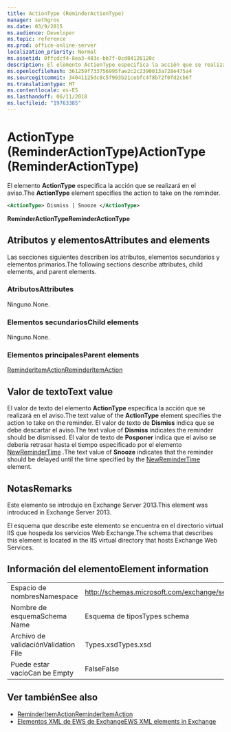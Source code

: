 ```yaml
---
title: ActionType (ReminderActionType)
manager: sethgros
ms.date: 03/9/2015
ms.audience: Developer
ms.topic: reference
ms.prod: office-online-server
localization_priority: Normal
ms.assetid: 0ffcdcf4-8ea3-483c-bb7f-0cd84126120c
description: El elemento ActionType especifica la acción que se realizará en el aviso.
ms.openlocfilehash: 361259f733756995fae2c2c2390013a728e475a4
ms.sourcegitcommit: 34041125dc8c5f993b21cebfc4f8b72f0fd2cb6f
ms.translationtype: MT
ms.contentlocale: es-ES
ms.lasthandoff: 06/11/2018
ms.locfileid: "19763385"
---
```

# <a name="actiontype-reminderactiontype"></a><span data-ttu-id="18787-103">ActionType (ReminderActionType)</span><span class="sxs-lookup"><span data-stu-id="18787-103">ActionType (ReminderActionType)</span></span>

<span data-ttu-id="18787-104">El elemento **ActionType** especifica la acción que se realizará en el aviso.</span><span class="sxs-lookup"><span data-stu-id="18787-104">The **ActionType** element specifies the action to take on the reminder.</span></span> 
  
```XML
<ActionType> Dismiss | Snooze </ActionType>
```

 <span data-ttu-id="18787-105">**ReminderActionType**</span><span class="sxs-lookup"><span data-stu-id="18787-105">**ReminderActionType**</span></span>
## <a name="attributes-and-elements"></a><span data-ttu-id="18787-106">Atributos y elementos</span><span class="sxs-lookup"><span data-stu-id="18787-106">Attributes and elements</span></span>

<span data-ttu-id="18787-107">Las secciones siguientes describen los atributos, elementos secundarios y elementos primarios.</span><span class="sxs-lookup"><span data-stu-id="18787-107">The following sections describe attributes, child elements, and parent elements.</span></span>
  
### <a name="attributes"></a><span data-ttu-id="18787-108">Atributos</span><span class="sxs-lookup"><span data-stu-id="18787-108">Attributes</span></span>

<span data-ttu-id="18787-109">Ninguno.</span><span class="sxs-lookup"><span data-stu-id="18787-109">None.</span></span>
  
### <a name="child-elements"></a><span data-ttu-id="18787-110">Elementos secundarios</span><span class="sxs-lookup"><span data-stu-id="18787-110">Child elements</span></span>

<span data-ttu-id="18787-111">Ninguno.</span><span class="sxs-lookup"><span data-stu-id="18787-111">None.</span></span>
  
### <a name="parent-elements"></a><span data-ttu-id="18787-112">Elementos principales</span><span class="sxs-lookup"><span data-stu-id="18787-112">Parent elements</span></span>

[<span data-ttu-id="18787-113">ReminderItemAction</span><span class="sxs-lookup"><span data-stu-id="18787-113">ReminderItemAction</span></span>](reminderitemaction.md)
  
## <a name="text-value"></a><span data-ttu-id="18787-114">Valor de texto</span><span class="sxs-lookup"><span data-stu-id="18787-114">Text value</span></span>

<span data-ttu-id="18787-115">El valor de texto del elemento **ActionType** especifica la acción que se realizará en el aviso.</span><span class="sxs-lookup"><span data-stu-id="18787-115">The text value of the **ActionType** element specifies the action to take on the reminder.</span></span> <span data-ttu-id="18787-116">El valor de texto de **Dismiss** indica que se debe descartar el aviso.</span><span class="sxs-lookup"><span data-stu-id="18787-116">The text value of **Dismiss** indicates the reminder should be dismissed.</span></span> <span data-ttu-id="18787-117">El valor de texto de **Posponer** indica que el aviso se debería retrasar hasta el tiempo especificado por el elemento [NewReminderTime](newremindertime.md) .</span><span class="sxs-lookup"><span data-stu-id="18787-117">The text value of **Snooze** indicates that the reminder should be delayed until the time specified by the [NewReminderTime](newremindertime.md) element.</span></span> 
  
## <a name="remarks"></a><span data-ttu-id="18787-118">Notas</span><span class="sxs-lookup"><span data-stu-id="18787-118">Remarks</span></span>

<span data-ttu-id="18787-119">Este elemento se introdujo en Exchange Server 2013.</span><span class="sxs-lookup"><span data-stu-id="18787-119">This element was introduced in Exchange Server 2013.</span></span>
  
<span data-ttu-id="18787-120">El esquema que describe este elemento se encuentra en el directorio virtual IIS que hospeda los servicios Web Exchange.</span><span class="sxs-lookup"><span data-stu-id="18787-120">The schema that describes this element is located in the IIS virtual directory that hosts Exchange Web Services.</span></span>
  
## <a name="element-information"></a><span data-ttu-id="18787-121">Información del elemento</span><span class="sxs-lookup"><span data-stu-id="18787-121">Element information</span></span>

|||
|:-----|:-----|
|<span data-ttu-id="18787-122">Espacio de nombres</span><span class="sxs-lookup"><span data-stu-id="18787-122">Namespace</span></span>  <br/> |http://schemas.microsoft.com/exchange/services/2006/types  <br/> |
|<span data-ttu-id="18787-123">Nombre de esquema</span><span class="sxs-lookup"><span data-stu-id="18787-123">Schema Name</span></span>  <br/> |<span data-ttu-id="18787-124">Esquema de tipos</span><span class="sxs-lookup"><span data-stu-id="18787-124">Types schema</span></span>  <br/> |
|<span data-ttu-id="18787-125">Archivo de validación</span><span class="sxs-lookup"><span data-stu-id="18787-125">Validation File</span></span>  <br/> |<span data-ttu-id="18787-126">Types.xsd</span><span class="sxs-lookup"><span data-stu-id="18787-126">Types.xsd</span></span>  <br/> |
|<span data-ttu-id="18787-127">Puede estar vacío</span><span class="sxs-lookup"><span data-stu-id="18787-127">Can be Empty</span></span>  <br/> |<span data-ttu-id="18787-128">False</span><span class="sxs-lookup"><span data-stu-id="18787-128">False</span></span>  <br/> |
   
## <a name="see-also"></a><span data-ttu-id="18787-129">Ver también</span><span class="sxs-lookup"><span data-stu-id="18787-129">See also</span></span>

- [<span data-ttu-id="18787-130">ReminderItemAction</span><span class="sxs-lookup"><span data-stu-id="18787-130">ReminderItemAction</span></span>](reminderitemaction.md)
- [<span data-ttu-id="18787-131">Elementos XML de EWS de Exchange</span><span class="sxs-lookup"><span data-stu-id="18787-131">EWS XML elements in Exchange</span></span>](ews-xml-elements-in-exchange.md)


